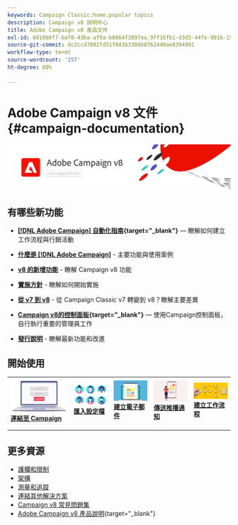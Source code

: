 ```yaml
---
keywords: Campaign Classic;home;popular topics
description: Campaign v8 說明中心
title: Adobe Campaign v8 產品文件
exl-id: 6010b0f7-baf0-43ba-af9a-b8864f3897ea,9ff16fb1-d3d3-44fe-9016-15abffdbc74e
source-git-commit: dc2ccd7092fd31f043b338868762440ae0394991
workflow-type: tm+mt
source-wordcount: '157'
ht-degree: 80%

---
```


# Adobe Campaign v8 文件 {#campaign-documentation}

![](assets/banner-documentationv8.png)

## 有哪些新功能

* **[[!DNL Adobe Campaign] 自動化指南](https://experienceleague.adobe.com/docs/campaign/automation/home.html?lang=zh-Hant){target="_blank"}**  — 瞭解如何建立工作流程與行銷活動

* **[什麼是 [!DNL Adobe Campaign]](start/get-started.md)** - 主要功能與使用案例

* **[v8 的新增功能](start/whats-new.md)** - 瞭解 Campaign v8 功能

* **[實施方針](start/implement.md)**  - 瞭解如何開始實施

* **[從 v7 到 v8](start/v7-to-v8.md)** - 從 Campaign Classic v7 轉變到 v8？瞭解主要差異

* **[Campaign v8的控制面板](https://experienceleague.adobe.com/docs/control-panel/using/discover-control-panel/key-features.html?lang=zh-Hant){target="_blank"}**  — 使用Campaign控制面板，自行執行重要的管理員工作

* **[發行說明](start/release-notes.md)** - 瞭解最新功能和改進


## 開始使用


<table style="table-layout:fixed"><tr style="border: 0;">
<td>
<a href="start/connect.md">
<img alt="連線至Campaign v8" src="start/assets/do-not-localize/login.jpeg">
</a>
<div><a href="start/connect.md"><strong>連結至 Campaign</strong>
</div>
<p>
</td>
<td>
<a href="start/import.md">
<img alt="匯入設定檔" src="start/assets/do-not-localize/profiles.jpeg">
</a>
<div>
<a href="start/import.md"><strong>匯入設定檔</strong></a>
</div>
<p>
</td>
<td>
<a href="start/create-message.md">
<img alt="建立電子郵件" src="start/assets/do-not-localize/email-design.jpeg">
</a>
<div>
<a href="start/create-message.md"><strong>建立電子郵件</strong></a>
</div>
<p></td>
<td>
<a href="send/push.md">
<img alt="傳送推播通知" src="start/assets/do-not-localize/push-send.jpeg">
</a>
<div>
<a href="send/push.md"><strong>傳送推播通知</strong></a>
</div>
<p>
</td>
<td>
<a href="../automation/workflow/about-workflows.md">
<img alt="建立行銷活動" src="start/assets/do-not-localize/workflow.jpeg">
</a>
<div>
<a href="../automation/workflow/about-workflows.md"><strong>建立工作流程</strong></a>
</div>
<p>
</td>
</tr></table>


## 更多資源

* [護欄和限制](start/ac-guardrails.md)
* [架構](architecture/architecture.md)
* [測量和追蹤](reporting/gs-reporting.md)
* [連結其他解決方案](connect/integration.md)
* [Campaign v8 常見問題集](start/campaign-faq.md)
* [Adobe Campaign v8 產品說明](https://helpx.adobe.com/tw/legal/product-descriptions/adobe-campaign-managed-cloud-services.html){target="_blank"}
